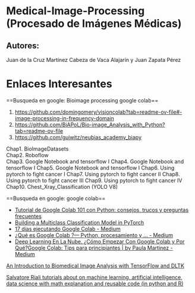 # Medical-Image-Processing (Procesado de Imágenes Médicas)


## **Autores:** 
Juan de la Cruz Martínez Cabeza de Vaca Alajarín y Juan Zapata Pérez


# Enlaces Interesantes

==Busqueda en google: Bioimage processing google colab==

1.  https://github.com/domingomery/visioncolab?tab=readme-ov-file#-image-processing-in-frequency-domain
2.  https://github.com/BiAPoL/Bio-image_Analysis_with_Python?tab=readme-ov-file
3.  https://github.com/guiwitz/neubias_academy_biapy

Chap1. BioImageDatasets  
Chap2. Roboflow  
Chap3. Google Notebook and tensorflow I
Chap4. Google Notebook and tensorflow I
Chap5. Google Notebook and tensorflow I
Chap6. Using pytorch to fight cancer I
Chap7. Using pytorch to fight cancer II
Chap8. Using pytorch to fight cancer III
Chap9. Using pytorch to fight cancer IV
Chap10. Chest_Xray_Classification (YOLO V8)

==Busqueda en google: google colab==

- [Tutorial de Google Colab 101 con Python: consejos, trucos y preguntas frecuentes](https://ichi.pro/es/tutorial-de-google-colab-101-con-python-consejos-trucos-y-preguntas-frecuentes-130333958546612)
- [Building a Multiclass Classification Model in PyTorch](https://machinelearningmastery.com/building-a-multiclass-classification-model-in-pytorch/)
- [17 días ejecutando Google Colab - Medium](https://medium.com/the-agile-crafters-notebook-spanish/17-d%C3%ADas-ejecutando-google-colab-158c44080bf)
- [¿Qué es Google Colab ?— Python, procesamiento y ... - Medium](https://medium.com/@AngelMR42/qu%C3%A9-es-google-colab-python-procesamiento-y-almacenamiento-todo-en-uno-dd72ab6c0d46)
- [Deep Learning En La Nube. ¿Cómo Empezar Con Google Colab y Por Qué?](https://www.datasource.ai/es/data-science-articles/deep-learning-en-la-nube-como-empezar-con-google-colab-y-por-que)[Google Colab: Tips para principiantes | by Paula Martinez - Medium](https://medium.com/marvik/google-colab-tips-para-principiantes-e39d6e7051d4)

[An Introduction to Biomedical Image Analysis with TensorFlow and DLTK](https://blog.tensorflow.org/2018/07/an-introduction-to-biomedical-image-analysis-tensorflow-dltk.html)

[Salvatore Riali tutorials about on machine learning, artificial intelligence, data science with math explanation and reusable code (in python and R)](https://github.com/SalvatoreRa/tutorial)
